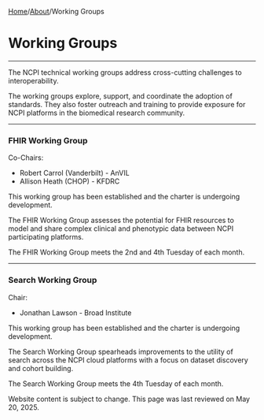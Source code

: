 [Home](https://github.com/NCPITest)/[About](README.md)/Working Groups

Working Groups
==============

* * *

The NCPI technical working groups address cross-cutting challenges to interoperability.

The working groups explore, support, and coordinate the adoption of standards. They also foster outreach and training to provide exposure for NCPI platforms in the biomedical research community.

---

### FHIR Working Group

Co-Chairs:

*   Robert Carrol (Vanderbilt) - AnVIL
*   Allison Heath (CHOP) - KFDRC

This working group has been established and the charter is undergoing development.

The FHIR Working Group assesses the potential for FHIR resources to model and share complex clinical and phenotypic data between NCPI participating platforms.

The FHIR Working Group meets the 2nd and 4th Tuesday of each month.

---

### Search Working Group

Chair:

*   Jonathan Lawson - Broad Institute

This working group has been established and the charter is undergoing development.

The Search Working Group spearheads improvements to the utility of search across the NCPI cloud platforms with a focus on dataset discovery and cohort building.

The Search Working Group meets the 4th Tuesday of each month.

Website content is subject to change. This page was last reviewed on May 20, 2025.

